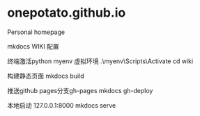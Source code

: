 # onepotato.github.io
Personal homepage





mkdocs WIKI 配置

终端激活python myenv 虚拟环境
 .\myenv\Scripts\Activate
cd wiki

构建静态页面
mkdocs build

推送github pages分支gh-pages
mkdocs gh-deploy

本地启动 127.0.0.1:8000
mkdocs serve